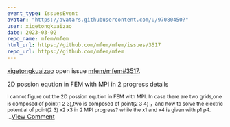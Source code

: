 ```yaml
---
event_type: IssuesEvent
avatar: "https://avatars.githubusercontent.com/u/97080450?"
user: xigetongkuaizao
date: 2023-03-02
repo_name: mfem/mfem
html_url: https://github.com/mfem/mfem/issues/3517
repo_url: https://github.com/mfem/mfem
---
```


<a href='https://github.com/xigetongkuaizao' target='_blank'>xigetongkuaizao</a> open issue <a href='https://github.com/mfem/mfem/issues/3517' target='_blank'>mfem/mfem#3517</a>.

<p>2D possion eqution in FEM with MPI in 2 progress details</p><small> I cannot figure out the 2D  possion eqution in FEM with MPI. In case there are two grids,one is composed of point(1 2 3),two is composed of point(2 3 4) ，and how to solve the electric potential of point(2 3) x2 x3 in 2 MPI progress? while the x1 and x4 is given with ρ1 ρ4. ...</small><a href='https://github.com/mfem/mfem/issues/3517' target='_blank'>View Comment</a>
